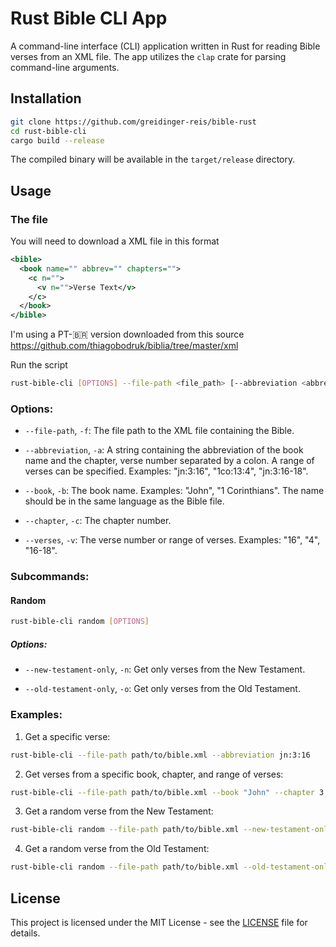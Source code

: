 # Rust Bible CLI App

A command-line interface (CLI) application written in Rust for reading Bible verses from an XML file. The app utilizes the `clap` crate for parsing command-line arguments.

## Installation

```bash
git clone https://github.com/greidinger-reis/bible-rust
cd rust-bible-cli
cargo build --release
```

The compiled binary will be available in the `target/release` directory.

## Usage

### The file
You will need to download a XML file in this format
```xml
<bible>
  <book name="" abbrev="" chapters="">
    <c n="">
      <v n="">Verse Text</v>
    </c>
  </book>
</bible>
```
I'm using a PT-🇧🇷 version downloaded from this source 
https://github.com/thiagobodruk/biblia/tree/master/xml

Run the script
```bash
rust-bible-cli [OPTIONS] --file-path <file_path> [--abbreviation <abbreviation>] [--book <book>] [--chapter <chapter>] [--verses <verses>] [SUBCOMMAND]
```

### Options:

- `--file-path`, `-f`: The file path to the XML file containing the Bible.

- `--abbreviation`, `-a`: A string containing the abbreviation of the book name and the chapter, verse number separated by a colon. A range of verses can be specified. Examples: "jn:3:16", "1co:13:4", "jn:3:16-18".

- `--book`, `-b`: The book name. Examples: "John", "1 Corinthians". The name should be in the same language as the Bible file.

- `--chapter`, `-c`: The chapter number.

- `--verses`, `-v`: The verse number or range of verses. Examples: "16", "4", "16-18".

### Subcommands:

#### Random

```bash
rust-bible-cli random [OPTIONS]
```

##### Options:

- `--new-testament-only`, `-n`: Get only verses from the New Testament.

- `--old-testament-only`, `-o`: Get only verses from the Old Testament.

### Examples:

1. Get a specific verse:

```bash
rust-bible-cli --file-path path/to/bible.xml --abbreviation jn:3:16
```

2. Get verses from a specific book, chapter, and range of verses:

```bash
rust-bible-cli --file-path path/to/bible.xml --book "John" --chapter 3 --verses 16-18
```

3. Get a random verse from the New Testament:

```bash
rust-bible-cli random --file-path path/to/bible.xml --new-testament-only
```

4. Get a random verse from the Old Testament:

```bash
rust-bible-cli random --file-path path/to/bible.xml --old-testament-only
```

## License

This project is licensed under the MIT License - see the [LICENSE](LICENSE) file for details.
